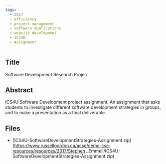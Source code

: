 ```yaml
---
tags:
  - 2017
  - efficiency
  - project management
  - software applications
  - website development
  - ICS4U
  - Assignment
---
```

    
## Title

Software Development Research Projec

## Abstract

ICS4U Software Development project assignment. An assignment that asks students to investigate different software development strategies in groups, and to make a presentation as a final deliverable.

## Files

- [ICS4U-SoftwareDevelopmentStrategies-Assignment.zip](https://www.russellgordon.ca/acse/cemc-cse-resources/resources/2017/Stephen	_Emmell/ICS4U-SoftwareDevelopmentStrategies-Assignment.zip)
